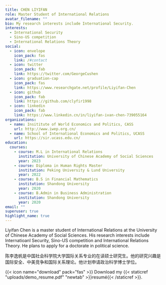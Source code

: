```yaml
---
title: CHEN LIYIFAN
role: Master Student of International Relations
avatar_filename: ""
bio: My research interests include International Security.
interests:
  - International Security
  - Sino-US competition
  - International Relations Theory
social:
  - icon: envelope
    icon_pack: fas
    link: /#contact
  - icon: twitter
    icon_pack: fab
    link: https://twitter.com/GeorgeCushen
  - icon: graduation-cap
    icon_pack: fas
    link: https://www.researchgate.net/profile/Liyifan-Chen
  - icon: github
    icon_pack: fab
    link: https://github.com/clyfir1998
  - icon: linkedin
    icon_pack: fab
    link: https://www.linkedin.cn/in/liyifan-ivan-chen-739055164
organizations:
  - name: Insititute of World Economics and Politics, CASS
    url: http://www.iwep.org.cn/
  - name: School of International Economics and Politics, UCASS
    url: https://sir.ucass.edu.cn/
education:
  courses:
    - course: M.L in International Relations
      institution: University of Chinese Academy of Social Sciences
      year: 2023
    - course: Diploma in Human Rights Master
      institution: Peking University & Lund University
      year: 2022
    - course: B.S in Financial Mathematics
      institution: Shandong University
      year: 2020
    - course: B.Admin in Business Administration
      institution: Shandong University
      year: 2020
email: ""
superuser: true
highlight_name: true
---
```

Liyifan Chen is a master student of International Relations at the University of Chinese Academy of Social Sciences. His research interests include Internatioanl Security, Sino-US competition and International Relations Theory. He plans to apply for a doctorate in political science.

陈李逸帆是中国社会科学院大学国际关系专业的在读硕士研究生。他的研究兴趣是国际安全、中美竞争和国际关系理论。他计划申请政治科学博士学位。

{{< icon name="download" pack="fas" >}} Download my {{< staticref "uploads/demo_resume.pdf" "newtab" >}}resumé{{< /staticref >}}.